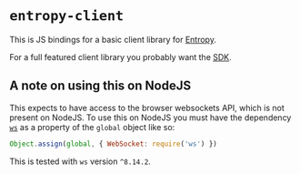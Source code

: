 # `entropy-client`

This is JS bindings for a basic client library for [Entropy](https://entropy.xyz).

For a full featured client library you probably want the [SDK](https://www.npmjs.com/package/@entropyxyz/sdk).

## A note on using this on NodeJS

This expects to have access to the browser websockets API, which is not present on NodeJS. To use
this on NodeJS you must have the dependency [`ws`](https://www.npmjs.com/package/ws) as a property
of the `global` object like so:

```js
Object.assign(global, { WebSocket: require('ws') })
```

This is tested with `ws` version `^8.14.2`.
